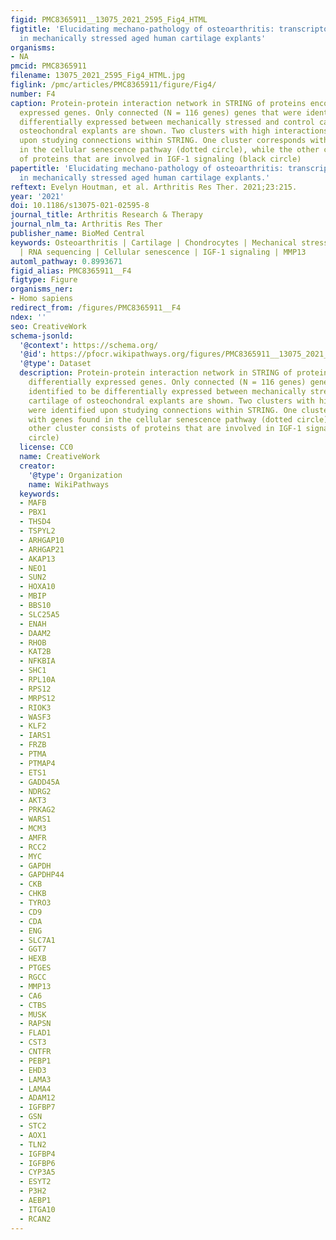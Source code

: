 ```yaml
---
figid: PMC8365911__13075_2021_2595_Fig4_HTML
figtitle: 'Elucidating mechano-pathology of osteoarthritis: transcriptome-wide differences
  in mechanically stressed aged human cartilage explants'
organisms:
- NA
pmcid: PMC8365911
filename: 13075_2021_2595_Fig4_HTML.jpg
figlink: /pmc/articles/PMC8365911/figure/Fig4/
number: F4
caption: Protein-protein interaction network in STRING of proteins encoded by differentially
  expressed genes. Only connected (N = 116 genes) genes that were identified to be
  differentially expressed between mechanically stressed and control cartilage of
  osteochondral explants are shown. Two clusters with high interactions were identified
  upon studying connections within STRING. One cluster corresponds with genes found
  in the cellular senescence pathway (dotted circle), while the other cluster consists
  of proteins that are involved in IGF-1 signaling (black circle)
papertitle: 'Elucidating mechano-pathology of osteoarthritis: transcriptome-wide differences
  in mechanically stressed aged human cartilage explants.'
reftext: Evelyn Houtman, et al. Arthritis Res Ther. 2021;23:215.
year: '2021'
doi: 10.1186/s13075-021-02595-8
journal_title: Arthritis Research & Therapy
journal_nlm_ta: Arthritis Res Ther
publisher_name: BioMed Central
keywords: Osteoarthritis | Cartilage | Chondrocytes | Mechanical stress | Mechano-pathology
  | RNA sequencing | Cellular senescence | IGF-1 signaling | MMP13
automl_pathway: 0.8993671
figid_alias: PMC8365911__F4
figtype: Figure
organisms_ner:
- Homo sapiens
redirect_from: /figures/PMC8365911__F4
ndex: ''
seo: CreativeWork
schema-jsonld:
  '@context': https://schema.org/
  '@id': https://pfocr.wikipathways.org/figures/PMC8365911__13075_2021_2595_Fig4_HTML.html
  '@type': Dataset
  description: Protein-protein interaction network in STRING of proteins encoded by
    differentially expressed genes. Only connected (N = 116 genes) genes that were
    identified to be differentially expressed between mechanically stressed and control
    cartilage of osteochondral explants are shown. Two clusters with high interactions
    were identified upon studying connections within STRING. One cluster corresponds
    with genes found in the cellular senescence pathway (dotted circle), while the
    other cluster consists of proteins that are involved in IGF-1 signaling (black
    circle)
  license: CC0
  name: CreativeWork
  creator:
    '@type': Organization
    name: WikiPathways
  keywords:
  - MAFB
  - PBX1
  - THSD4
  - TSPYL2
  - ARHGAP10
  - ARHGAP21
  - AKAP13
  - NEO1
  - SUN2
  - HOXA10
  - MBIP
  - BBS10
  - SLC25A5
  - ENAH
  - DAAM2
  - RHOB
  - KAT2B
  - NFKBIA
  - SHC1
  - RPL10A
  - RPS12
  - MRPS12
  - RIOK3
  - WASF3
  - KLF2
  - IARS1
  - FRZB
  - PTMA
  - PTMAP4
  - ETS1
  - GADD45A
  - NDRG2
  - AKT3
  - PRKAG2
  - WARS1
  - MCM3
  - AMFR
  - RCC2
  - MYC
  - GAPDH
  - GAPDHP44
  - CKB
  - CHKB
  - TYRO3
  - CD9
  - CDA
  - ENG
  - SLC7A1
  - GGT7
  - HEXB
  - PTGES
  - RGCC
  - MMP13
  - CA6
  - CTBS
  - MUSK
  - RAPSN
  - FLAD1
  - CST3
  - CNTFR
  - PEBP1
  - EHD3
  - LAMA3
  - LAMA4
  - ADAM12
  - IGFBP7
  - GSN
  - STC2
  - AOX1
  - TLN2
  - IGFBP4
  - IGFBP6
  - CYP3A5
  - ESYT2
  - P3H2
  - AEBP1
  - ITGA10
  - RCAN2
---
```

